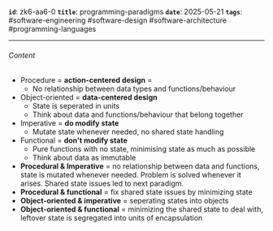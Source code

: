 **`id`**: zk6-aa6-0
**`title`**: programming-paradigms
**`date`**: 2025-05-21
**`tags`**: #software-engineering #software-design #software-architecture #programming-languages

---

###### Content

-   Procedure = **action-centered design** =
    -   No relationship between data types and functions/behaviour
-   Object-oriented = **data-centered design**
    -   State is seperated in units
    -   Think about data and functions/behaviour that belong together
-   Imperative = **do modify state**
    -   Mutate state whenever needed, no shared state handling
-   Functional = **don't modify state**
    -   Pure functions with no state, minimising state as much as possible
    -   Think about data as immutable
-   **Procedural & Imperative** = no relationship between data and functions, state is mutated whenever needed. Problem is solved whenever it arises. Shared state issues led to next paradigm.
-   **Procedural & functional** = fix shared state issues by minimizing state
-   **Object-oriented & imperative** = seperating states into objects
-   **Object-oriented & functional** = minimizing the shared state to deal with, leftover state is segregated into units of encapsulation
